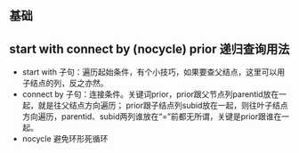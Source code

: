 基础
---

## start with connect by (nocycle) prior 递归查询用法

- start with 子句：遍历起始条件，有个小技巧，如果要查父结点，这里可以用子结点的列，反之亦然。
- connect by 子句：连接条件。关键词prior，prior跟父节点列parentid放在一起，就是往父结点方向遍历；
prior跟子结点列subid放在一起，则往叶子结点方向遍历，parentid、subid两列谁放在“=”前都无所谓，关键是prior跟谁在一起。
- nocycle 避免环形死循环
